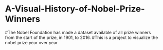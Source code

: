 # A-Visual-History-of-Nobel-Prize-Winners
#The Nobel Foundation has made a dataset available of all prize winners from the start of the prize, in 1901, to 2016.
#This is a project to visualize the nobel prize year over year
